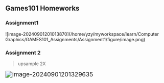 ## Games101 Homeworks

### Assignment1

![image-20240901201013870](/home/yzy/myworkspace/learn/Computer Graphics/GAMES101_Assignments/Assignment1/figure/image.png)

### Assignment 2

> upsample 2X

<img src="/home/yzy/myworkspace/learn/Computer Graphics/GAMES101_Assignments/Assignment2/figure/image.png" alt="image-20240901201329635" style="zoom:135%;" />



